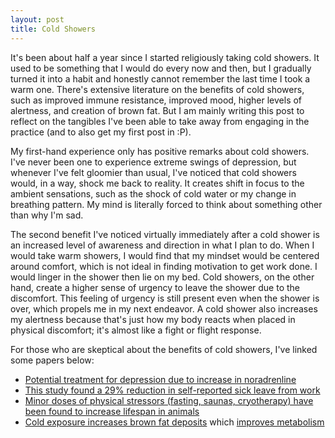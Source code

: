 ```yaml
---
layout: post
title: Cold Showers
---
```


It's been about half a year since I started religiously taking cold showers. It used to be something that I would do every now and then, but I gradually turned it into a habit and honestly cannot remember the last time I took a warm one. There's extensive literature on the benefits of cold showers, such as improved immune resistance, improved mood, higher levels of alertness, and creation of brown fat. But I am mainly writing this post to reflect on the tangibles I've been able to take away from engaging in the practice (and to also get my first post in :P).

My first-hand experience only has positive remarks about cold showers. I've never been one to experience extreme swings of depression, but whenever I've felt gloomier than usual, I've noticed that cold showers would, in a way, shock me back to reality. It creates shift in focus to the ambient sensations, such as the shock of cold water or my change in breathing pattern. My mind is literally forced to think about something other than why I'm sad.

The second benefit I've noticed virtually immediately after a cold shower is an increased level of awareness and direction in what I plan to do. When I would take warm showers, I would find that my mindset would be centered around comfort, which is not ideal in finding motivation to get work done. I would linger in the shower then lie on my bed. Cold showers, on the other hand, create a higher sense of urgency to leave the shower due to the discomfort. This feeling of urgency is still present even when the shower is over, which propels me in my next endeavor. A cold shower also increases my alertness because that's just how my body reacts when placed in physical discomfort; it's almost like a fight or flight response.

For those who are skeptical about the benefits of cold showers, I've linked some papers below:
- [Potential treatment for depression due to increase in noradrenline](https://www.sciencedirect.com/science/article/abs/pii/S030698770700566X)
- [This study found a 29% reduction in self-reported sick leave from work](https://www.ncbi.nlm.nih.gov/pmc/articles/PMC5025014/#pone.0161749.ref003)
- [Minor doses of physical stressors (fasting, saunas, cryotherapy) have been found to increase lifespan in animals](http://sageke.sciencemag.org/cgi/content/abstract/2005/26/nf49?view=abstract)
- [Cold exposure increases brown fat deposits](https://pubmed.ncbi.nlm.nih.gov/19401428/) which [improves metabolism](https://www.nih.gov/news-events/nih-research-matters/how-brown-fat-improves-metabolism#:~:text=Brown%20fat%20breaks%20down%20blood,fat%20builds%20up%20in%20obesity.)
